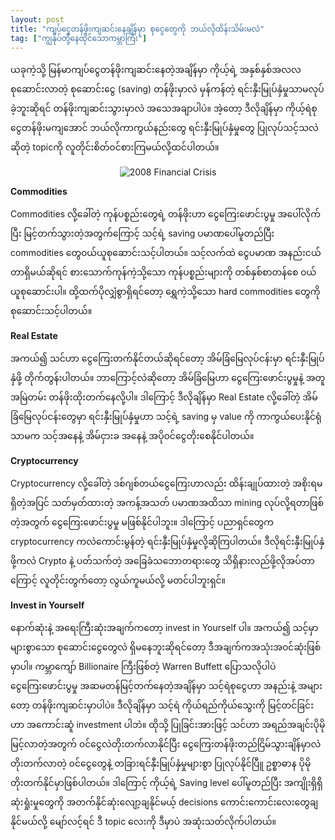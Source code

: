 ```yaml
---
layout: post
title: "ကျပ်ငွေတန်ဖိုးကျဆင်းနေချိန်မှာ စုငွေတွေကို ဘယ်လိုထိန်းသိမ်းမလဲ"
tag: ["ကျွန်ုပ်တို့နေထိုင်သောကမ္ဘာကြီး"]
---
```


ယခုကဲ့သို့ မြန်မာကျပ်ငွေတန်ဖိုးကျဆင်းနေတဲ့အချိန်မှာ ကိုယ့်ရဲ့ အနှစ်နှစ်အလလစုဆောင်းလာတဲ့ စုဆောင်းငွေ (saving) တန်ဖိုးမှာလဲ မှန်ကန်တဲ့ ရင်းနှီးမြုပ်နှံမှုသာမလုပ်ခဲ့ဘူးဆိုရင် တန်ဖိုးကျဆင်းသွားမှာလဲ အသေအချာပါပဲ။ အဲ့တော့ ဒီလိုချိန်မှာ ကိုယ့်ရဲစုငွေတန်ဖိုးမကျအောင် ဘယ်လိုကာကွယ်နည်းတွေ ရင်းနှီးမြုပ်နှံမှုတွေ ပြုလုပ်သင့်သလဲဆိုတဲ့ topicကို လူတိုင်းစိတ်၀င်စားကြမယ်လို့ထင်ပါတယ်။

<!-- more -->
<p align="center">
  <img  src="http://drive.google.com/uc?export=view&id=1rJe3a1EYAcp_x_bO7Juuzv1p57YhHHv_" alt="2008 Financial Crisis">
</p>

**Commodities**

Commodities လို့ခေါ်တဲ့ ကုန်ပစ္စည်းတွေရဲ့ တန်ဖိုးဟာ ငွေကြေးဖောင်းပွမှု အပေါ်လိုက်ပြီး မြင့်တက်သွားတဲ့အတွက်ကြောင့် သင့်ရဲ့ saving ပမာဏပေါ်မူတည်ပြီး commodities တွေ၀ယ်ယူစုဆောင်းသင့်ပါတယ်။
သင့်လက်ထဲ ငွေပမာဏ အနည်းငယ်တာရှိမယ်ဆိုရင် စားသောက်ကုန်ကဲ့သို့သော ကုန်ပစ္စည်းများကို တစ်နှစ်စာတန်စေ ၀ယ်ယူစုဆောင်းပါ။ ထို့ထက်ပိုလျှံစွာရှိရင်တော့ ရွှေကဲ့သို့သော  hard commodities တွေကို စုဆောင်းသင့်ပါတယ်။

**Real Estate**

အကယ်၍ သင်ဟာ ငွေကြေးတက်နိုင်တယ်ဆိုရင်တော့ အိမ်ခြံမြေလုပ်ငန်းမှာ ရင်းနှီးမြုပ်နှံဖို့ တိုက်တွန်းပါတယ်။ ဘာကြောင့်လဲဆိုတော့ အိမ်ခြံမြေဟာ ငွေကြေးဖောင်းပွမှုနဲ့ အတူ အမြဲတမ်း တန်ဖိုး‌ထိုးတက်နေလို့ပါ။ ဒါကြောင့် ဒီလိုချိန်မှာ Real Estate လို့ခေါ်တဲ့ အိမ်ခြံမြေလုပ်ငန်းတွေမှာ ရင်းနှီးမြုပ်နှံမှုဟာ သင့်ရဲ့ saving မှ value ကို ကာကွယ်ပေးနိုင်ရုံသာမက သင့်အနေနဲ့ အိမ်ငှားခ အနေနဲ့ အပို၀င်ငွေတိုးစေနိုင်ပါတယ်။

**Cryptocurrency**

Cryptocurrency လို့ခေါ်တဲ့ ဒစ်ဂျစ်တယ်ငွေကြေးဟာလည်း ထိန်းချုပ်ထားတဲ့ အစိုးရမရှိတဲ့အပြင် သတ်မှတ်ထားတဲ့ အကန့်အသတ် ပမာဏအထိသာ mining လုပ်လို့ရတာဖြစ်တဲ့အတွက် ငွေကြေးဖောင်းပွမှု မဖြစ်နိုင်ပါဘူး။ ဒါကြောင့် ပညာရှင်တွေက cryptocurrency ကလဲကောင်းမွန်တဲ့ ရင်းနှီးမြုပ်နှံမှုလို့ဆိုကြပါတယ်။ ဒီလိုရင်းနှီးမြုပ်နှံဖို့ကလဲ Crypto နဲ့ ပတ်သက်တဲ့ အခြေခံသဘောတရားတွေ သိရှိနားလည်ဖို့လိုအပ်တာကြောင့် လူတိုင်းတွက်တော့ လွယ်ကူမယ်လို့ မတင်ပါဘူးရှင်။

**Invest in Yourself**

နောက်ဆုံးနဲ့ အရေးကြီးဆုံးအချက်ကတော့ invest in Yourself ပါ။ အကယ်၍ သင့်မှာ များစွာသော စုဆောင်းငွေတွေလဲ ရှိမနေဘူးဆိုရင်တော့ ဒီအချက်ကအသုံးအ၀င်ဆုံးဖြစ်မှာပါ။ ကမ္ဘာကျော် Billionaire ကြီးဖြစ်တဲ့ Warren Buffett ပြောသလိုပါပဲ ငွေကြေးဖောင်းပွမှု အဆမတန်မြင့်တက်နေတဲ့အချိန်မှာ သင့်ရဲစုငွေဟာ အနည်းနဲ့ အများတော့ တန်ဖိုးကျဆင်းမှာပါပဲ။ ဒီလိုချိန်မှာ သင့်ရဲ ကိုယ်ရည်ကိုယ်သွေးကို မြင့်တင်ခြင်းဟာ အကောင်းဆူံ investment ပါဘဲ။ ထိုသို့ ပြုခြင်းအားဖြင့် သင်ဟာ အရည်အချင်းပိုမိုမြင့်လာတဲ့အတွက် ၀င်ငွေလဲတိုးတက်လာနိုင်ပြီး ငွေကြေးတန်ဖိုးတည်ငြိမ်သွားချိန်မှာလဲ တိုးတက်လာတဲ့ ၀င်ငွေတွေနဲ့ တခြားရင်နှီးမြုပ်နှံမှုများစွာ ပြုလုပ်နိုင်ပြီူ ဥစ္စာဓာန ပိုမိုတိုးတက်နိုင်မှာဖြစ်ပါတယ်။
ဒါကြောင့် ကိုယ့်ရဲ့ Saving level ပေါ်မူတည်ပြီး အကျိုးရှိရှိ ဆုံးရှုံးမှုတွေကို အတက်နိုင်ဆုံးလျော့ချနိုင်မယ့် decisions ကောင်းကောင်းလေးတွေချနိုင်မယ်လို့ မျော်လင့်ရင် ဒီ topic လေးကို ဒီမှာပဲ အဆုံးသတ်လိုက်ပါတယ်။ 

